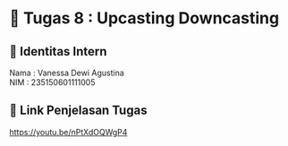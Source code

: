 # 📁 Tugas 8 : Upcasting Downcasting

## 👤 Identitas Intern
Nama : Vanessa Dewi Agustina             
NIM  : 235150601111005

## 🔗 Link Penjelasan Tugas

https://youtu.be/nPtXdOQWgP4
